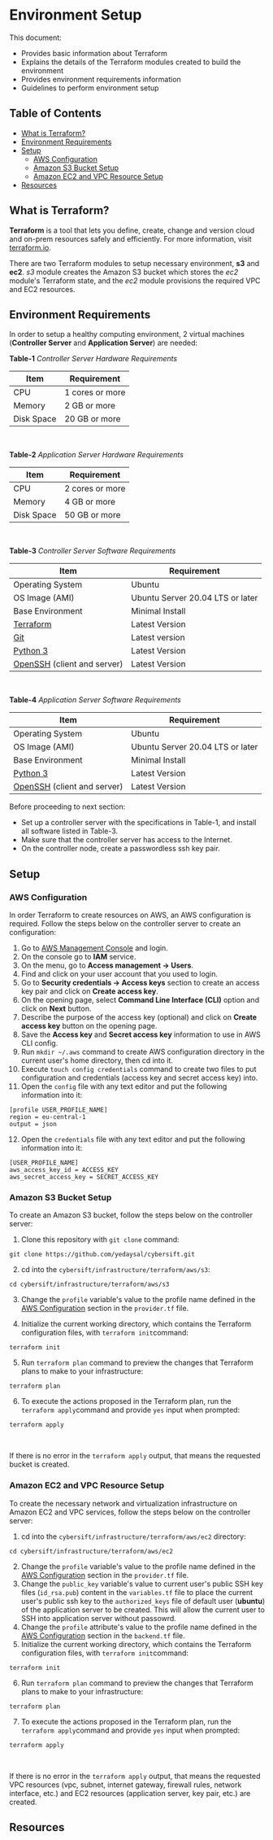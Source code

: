 # Environment Setup

This document:

- Provides basic information about Terraform
- Explains the details of the Terraform modules created to build the environment
- Provides environment requirements information
- Guidelines to perform environment setup

## Table of Contents

- [What is Terraform?](#what-is-terraform)
- [Environment Requirements](#environment-requirements)
- [Setup](#setup)
  - [AWS Configuration](#aws-configuration)
  - [Amazon S3 Bucket Setup](#amazon-s3-bucket-setup)
  - [Amazon EC2 and VPC Resource Setup](#amazon-ec2-and-vpc-resource-setup)
- [Resources](#reosurces)

## What is Terraform?

**Terraform** is a tool that lets you define, create, change and version cloud and on-prem resources safely and efficiently. For more information, visit [terraform.io](https://www.terraform.io/).

There are two Terraform modules to setup necessary environment, **s3** and **ec2**. *s3* module creates the Amazon S3 bucket which stores the *ec2* module's Terraform state, and the *ec2* module provisions the required VPC and EC2 resources.

## Environment Requirements

In order to setup a healthy computing environment, 2 virtual machines (**Controller Server** and **Application Server**) are needed:

**Table-1** *Controller Server Hardware Requirements*

| Item | Requirement |
| --- | --- |
| CPU | 1 cores or more |
| Memory | 2 GB or more |
| Disk Space | 20 GB or more |

<br>

**Table-2** *Application Server Hardware Requirements*

| Item | Requirement |
| --- | --- |
| CPU | 2 cores or more |
| Memory | 4 GB or more |
| Disk Space | 50 GB or more |

<br>

**Table-3** *Controller Server Software Requirements*

| Item | Requirement |
| --- | --- |
| Operating System | Ubuntu |
| OS Image (AMI) | Ubuntu Server 20.04 LTS or later |
| Base Environment | Minimal Install |
| [Terraform](https://developer.hashicorp.com/terraform/tutorials/aws-get-started/install-cli) | Latest Version |
| [Git](https://git-scm.com/book/en/v2/Getting-Started-Installing-Git) | Latest version |
| [Python 3](https://www.python.org/downloads/) | Latest Version |
| [OpenSSH](https://www.openssh.com/) (client and server) | Latest Version |

<br>

**Table-4** *Application Server Software Requirements*

| Item | Requirement |
| --- | --- |
| Operating System | Ubuntu |
| OS Image (AMI) | Ubuntu Server 20.04 LTS or later |
| Base Environment | Minimal Install |
| [Python 3](https://www.python.org/downloads/) | Latest Version |
| [OpenSSH](https://www.openssh.com/) (client and server) | Latest Version |

Before proceeding to next section:

- Set up a controller server with the specifications in Table-1, and install all software listed in Table-3.
- Make sure that the controller server has access to the Internet.
- On the controller node, create a passwordless ssh key pair.

## Setup

### AWS Configuration

In order Terraform to create resources on AWS, an AWS configuration is required. Follow the steps below on the controller server to create an configuration:

1. Go to [AWS Management Console](https://aws.amazon.com/console/) and login.
2. On the console go to **IAM** service.
3. On the menu, go to **Access management -> Users**.
4. Find and click on your user account that you used to login.
5. Go to **Security credentials -> Access keys** section to create an access key pair and click on **Create access key**.
6. On the opening page, select **Command Line Interface (CLI)** option and click on **Next** button.
7. Describe the purpose of the access key (optional) and click on **Create access key** button on the opening page.
8. Save the **Access key** and **Secret access key** information to use in AWS CLI config.
9. Run `mkdir ~/.aws` command to create AWS configuration directory in the current user's home directory, then cd into it.
10. Execute `touch config credentials` command to create two files to put configuration and credentials (access key and secret access key) into.
11. Open the `config` file with any text editor and put the following information into it:

```
[profile USER_PROFILE_NAME]
region = eu-central-1
output = json
```

12. Open the `credentials` file with any text editor and put the following information into it:

```
[USER_PROFILE_NAME]
aws_access_key_id = ACCESS_KEY
aws_secret_access_key = SECRET_ACCESS_KEY
```

### Amazon S3 Bucket Setup

To create an Amazon S3 bucket, follow the steps below on the controller server:

1. Clone this repository with `git clone` command:

```console
git clone https://github.com/yedaysal/cybersift.git
```

2. cd into the `cybersift/infrastructure/terraform/aws/s3`:

```console
cd cybersift/infrastructure/terraform/aws/s3
```

3. Change the `profile` variable's value to the profile name defined in the [AWS Configuration](#aws-configuration) section in the `provider.tf` file.

4. Initialize the current working directory, which contains the Terraform configuration files, with `terraform init`command:

```consle
terraform init
```

5. Run `terraform plan` command to  preview the changes that Terraform plans to make to your infrastructure:

```console
terraform plan
```

6. To execute the actions proposed in the Terraform plan, run the `terraform apply`command and provide `yes` input when prompted:

```console
terraform apply
```

<br>

If there is no error in the `terraform apply` output, that means the requested bucket is created.

### Amazon EC2 and VPC Resource Setup

To create the necessary network and virtualization infrastructure on Amazon EC2 and VPC services, follow the steps below on the controller server:

1. cd into the `cybersift/infrastructure/terraform/aws/ec2` directory:

```console
cd cybersift/infrastructure/terraform/aws/ec2
```

2. Change the `profile` variable's value to the profile name defined in the [AWS Configuration](#aws-configuration) section in the `provider.tf` file.
3. Change the `public_key` variable's value to current user's public SSH key files (`id_rsa.pub`) content in the `variables.tf` file to place the current user's public ssh key to the `authorized_keys` file of default user (**ubuntu**) of the application server to be created. This will allow the current user to SSH into application server without passowrd. 
4. Change the `profile` attribute's value to the profile name defined in the [AWS Configuration](#aws-configuration) section in the `backend.tf` file.
5. Initialize the current working directory, which contains the Terraform configuration files, with `terraform init`command:

```consle
terraform init
```

6. Run `terraform plan` command to  preview the changes that Terraform plans to make to your infrastructure:

```console
terraform plan
```

7. To execute the actions proposed in the Terraform plan, run the `terraform apply`command and provide `yes` input when prompted:

```console
terraform apply
```

<br>

If there is no error in the `terraform apply` output, that means the requested VPC resources (vpc, subnet, internet gateway, firewall rules, network interface, etc.) and EC2 resources (application server, key pair, etc.) are created.

## Resources
